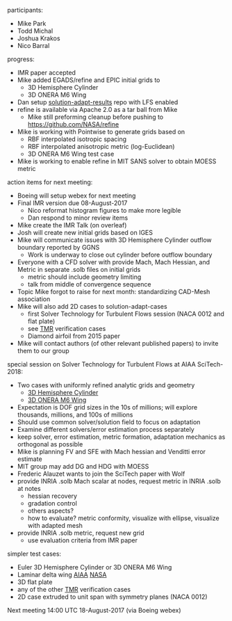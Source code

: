 participants:
 - Mike Park
 - Todd Michal
 - Joshua Krakos
 - Nico Barral

progress:
- IMR paper accepted
- Mike added EGADS/refine and EPIC initial grids to
  - 3D Hemisphere Cylinder
  - 3D ONERA M6 Wing
- Dan setup [solution-adapt-results](https://github.com/UGAWG/solution-adapt-results) repo with LFS enabled
- refine is available via Apache 2.0 as a tar ball from Mike
  - Mike still preforming cleanup before pushing to https://github.com/NASA/refine
- Mike is working with Pointwise to generate grids based on
  - RBF interpolated isotropic spacing
  - RBF interpolated anisotropic metric (log-Euclidean)
  - 3D ONERA M6 Wing test case
- Mike is working to enable refine in MIT SANS solver to obtain MOESS metric

action items for next meeting:
- Boeing will setup webex for next meeting
- Final IMR version due 08-August-2017
  - Nico reformat histogram figures to make more legible
  - Dan respond to minor review items
- Mike create the IMR Talk (on overleaf) 
- Josh will create new initial grids based on IGES
- Mike will communicate issues with 3D Hemisphere Cylinder outflow boundary reported by GGNS
  - Work is underway to close out cylinder before outflow boundary
- Everyone with a CFD solver with provide Mach, Mach Hessian, and Metric in separate .solb files on initial grids
  - metric should include geometry limiting
  - talk from middle of convergence sequence
- Topic Mike forgot to raise for next month: standardizing CAD-Mesh association 
- Mike will also add 2D cases to solution-adapt-cases
  - first Solver Technology for Turbulent Flows session (NACA 0012 and flat plate)
  - see [TMR](https://turbmodels.larc.nasa.gov/) verification cases
  - Diamond airfoil from 2015 paper
- Mike will contact authors (of other relevant published papers) to invite them to our group

special session on Solver Technology for Turbulent Flows at AIAA SciTech-2018:
- Two cases with uniformly refined analytic grids and geometry
  - [3D Hemisphere Cylinder](https://turbmodels.larc.nasa.gov/hc3dnumericspart2_val.html)
  - [3D ONERA M6 Wing](https://turbmodels.larc.nasa.gov/onerawingnumerics_val.html)
- Expectation is DOF grid sizes in the 10s of millions; will explore thousands, millions, and 100s of millions
- Should use common solver/solution field to focus on adaptation 
- Examine different solvers/error estimation process separately
- keep solver, error estimation, metric formation, adaptation mechanics as orthogonal as possible
- Mike is planning FV and SFE with Mach hessian and Venditti error estimate
- MIT group may add DG and HDG with MOESS
- Frederic Alauzet wants to join the SciTech paper with Wolf
- provide INRIA .solb Mach scalar at nodes, request metric in INRIA .solb at notes
  - hessian recovery
  - gradation control
  - others aspects?
  - how to evaluate? metric conformity, visualize with ellipse, visualize with adapted mesh
- provide INRIA .solb metric, request new grid
  - use evaluation criteria from IMR paper

simpler test cases:
- Euler 3D Hemisphere Cylinder or 3D ONERA M6 Wing
- Laminar delta wing [AIAA](http://dx.doi.org/10.2514/6.2015-2292) [NASA](http://ntrs.nasa.gov/search.jsp?R=20160006030)
- 3D flat plate
- any of the other [TMR](https://turbmodels.larc.nasa.gov/) verification cases
- 2D case extruded to unit span with symmetry planes (NACA 0012)

Next meeting 14:00 UTC 18-August-2017 (via Boeing webex)

